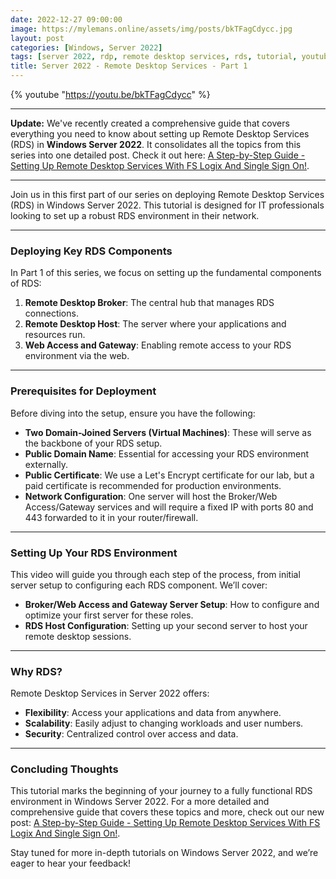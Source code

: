 ```yaml
---
date: 2022-12-27 09:00:00
image: https://mylemans.online/assets/img/posts/bkTFagCdycc.jpg
layout: post
categories: [Windows, Server 2022]
tags: [server 2022, rdp, remote desktop services, rds, tutorial, youtube, part1]
title: Server 2022 - Remote Desktop Services - Part 1
---
```


{% youtube "https://youtu.be/bkTFagCdycc" %}

---

**Update:** We've recently created a comprehensive guide that covers everything you need to know about setting up Remote Desktop Services (RDS) in **Windows Server 2022**. It consolidates all the topics from this series into one detailed post. Check it out here: [A Step-by-Step Guide - Setting Up Remote Desktop Services With FS Logix And Single Sign On!](https://mylemans.online/posts/Remote-Desktop-Services-Part1/).

---

Join us in this first part of our series on deploying Remote Desktop Services (RDS) in Windows Server 2022. This tutorial is designed for IT professionals looking to set up a robust RDS environment in their network.

---

### Deploying Key RDS Components

In Part 1 of this series, we focus on setting up the fundamental components of RDS:

1. **Remote Desktop Broker**: The central hub that manages RDS connections.
2. **Remote Desktop Host**: The server where your applications and resources run.
3. **Web Access and Gateway**: Enabling remote access to your RDS environment via the web.

---

### Prerequisites for Deployment

Before diving into the setup, ensure you have the following:

- **Two Domain-Joined Servers (Virtual Machines)**: These will serve as the backbone of your RDS setup.
- **Public Domain Name**: Essential for accessing your RDS environment externally.
- **Public Certificate**: We use a Let's Encrypt certificate for our lab, but a paid certificate is recommended for production environments.
- **Network Configuration**: One server will host the Broker/Web Access/Gateway services and will require a fixed IP with ports 80 and 443 forwarded to it in your router/firewall.

---

### Setting Up Your RDS Environment

This video will guide you through each step of the process, from initial server setup to configuring each RDS component. We’ll cover:

- **Broker/Web Access and Gateway Server Setup**: How to configure and optimize your first server for these roles.
- **RDS Host Configuration**: Setting up your second server to host your remote desktop sessions.

---

### Why RDS?

Remote Desktop Services in Server 2022 offers:

- **Flexibility**: Access your applications and data from anywhere.
- **Scalability**: Easily adjust to changing workloads and user numbers.
- **Security**: Centralized control over access and data.

---

### Concluding Thoughts

This tutorial marks the beginning of your journey to a fully functional RDS environment in Windows Server 2022. For a more detailed and comprehensive guide that covers these topics and more, check out our new post: [A Step-by-Step Guide - Setting Up Remote Desktop Services With FS Logix And Single Sign On!](https://mylemans.online/posts/Remote-Desktop-Services-Part1/).

Stay tuned for more in-depth tutorials on Windows Server 2022, and we’re eager to hear your feedback!

